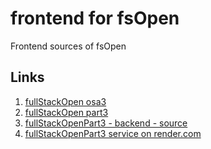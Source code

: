 # frontend for fsOpen

Frontend sources of fsOpen

## Links
1. [fullStackOpen osa3](https://fullstackopen.com/osa3/)
1. [fullStackOpen part3](https://fullstackopen.com/part3/)
1. [fullStackOpenPart3 - backend - source](https://github.com/lnxbusdrvr/fullStackOpenPart3/)
1. [fullStackOpenPart3 service on render.com](https://lnxbusdrvr-fsopt3-backend.onrender.com/)




